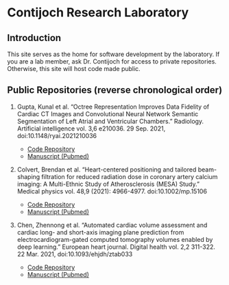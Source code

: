 # Contijoch Research Laboratory 

## Introduction
This site serves as the home for software development by the laboratory. If you are a lab member, ask Dr. Contijoch for access to private repositories. Otherwise, this site will host code made public.

## Public Repositories (reverse chronological order)

1. Gupta, Kunal et al. “Octree Representation Improves Data Fidelity of Cardiac CT Images and Convolutional Neural Network Semantic Segmentation of Left Atrial and Ventricular Chambers.” Radiology. Artificial intelligence vol. 3,6 e210036. 29 Sep. 2021, doi:10.1148/ryai.2021210036
    - [Code Repository](https://github.com/ucsd-fcrl/med-img-octnet-adaptation)
    - [Manuscript (Pubmed)](https://pubmed.ncbi.nlm.nih.gov/34870221/)

2. Colvert, Brendan et al. “Heart-centered positioning and tailored beam-shaping filtration for reduced radiation dose in coronary artery calcium imaging: A Multi-Ethnic Study of Atherosclerosis (MESA) Study.” Medical physics vol. 48,9 (2021): 4966-4977. doi:10.1002/mp.15106
    - [Code Repository](https://github.com/ucsd-fcrl/autoseg_deploy)
    - [Manuscript (Pubmed)](https://pubmed.ncbi.nlm.nih.gov/34287949/)

3. Chen, Zhennong et al. “Automated cardiac volume assessment and cardiac long- and short-axis imaging plane prediction from electrocardiogram-gated computed tomography volumes enabled by deep learning.” European heart journal. Digital health vol. 2,2 311-322. 22 Mar. 2021, doi:10.1093/ehjdh/ztab033
    - [Code Repository](https://github.com/ucsd-fcrl/AI_chamber_segmentation_plane_re-slicing)
    - [Manuscript (Pubmed)](https://pubmed.ncbi.nlm.nih.gov/34223176/)




<!--

**Here are some ideas to get you started:**

🙋‍♀️ A short introduction - what is your organization all about?
🌈 Contribution guidelines - how can the community get involved?
👩‍💻 Useful resources - where can the community find your docs? Is there anything else the community should know?
🍿 Fun facts - what does your team eat for breakfast?
🧙 Remember, you can do mighty things with the power of [Markdown](https://docs.github.com/github/writing-on-github/getting-started-with-writing-and-formatting-on-github/basic-writing-and-formatting-syntax)
-->
